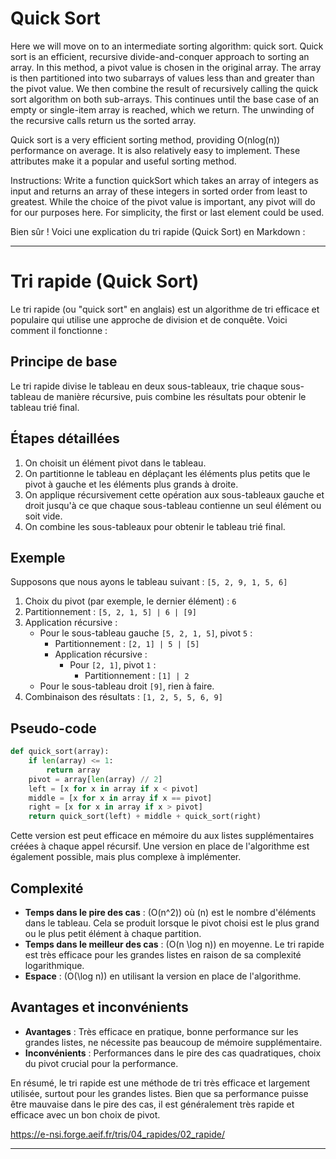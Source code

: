 # Quick Sort

Here we will move on to an intermediate sorting algorithm: quick sort. Quick sort is an efficient, recursive divide-and-conquer approach to sorting an array. In this method, a pivot value is chosen in the original array. The array is then partitioned into two subarrays of values less than and greater than the pivot value. We then combine the result of recursively calling the quick sort algorithm on both sub-arrays. This continues until the base case of an empty or single-item array is reached, which we return. The unwinding of the recursive calls return us the sorted array.

Quick sort is a very efficient sorting method, providing O(nlog(n)) performance on average. It is also relatively easy to implement. These attributes make it a popular and useful sorting method.

Instructions: Write a function quickSort which takes an array of integers as input and returns an array of these integers in sorted order from least to greatest. While the choice of the pivot value is important, any pivot will do for our purposes here. For simplicity, the first or last element could be used.

Bien sûr ! Voici une explication du tri rapide (Quick Sort) en Markdown :

---

# Tri rapide (Quick Sort)

Le tri rapide (ou "quick sort" en anglais) est un algorithme de tri efficace et populaire qui utilise une approche de division et de conquête. Voici comment il fonctionne :

## Principe de base

Le tri rapide divise le tableau en deux sous-tableaux, trie chaque sous-tableau de manière récursive, puis combine les résultats pour obtenir le tableau trié final.

## Étapes détaillées

1. On choisit un élément pivot dans le tableau.
2. On partitionne le tableau en déplaçant les éléments plus petits que le pivot à gauche et les éléments plus grands à droite.
3. On applique récursivement cette opération aux sous-tableaux gauche et droit jusqu'à ce que chaque sous-tableau contienne un seul élément ou soit vide.
4. On combine les sous-tableaux pour obtenir le tableau trié final.

## Exemple

Supposons que nous ayons le tableau suivant : `[5, 2, 9, 1, 5, 6]`

1. Choix du pivot (par exemple, le dernier élément) : `6`
2. Partitionnement : `[5, 2, 1, 5] | 6 | [9]`
3. Application récursive :
   - Pour le sous-tableau gauche `[5, 2, 1, 5]`, pivot `5` :
     - Partitionnement : `[2, 1] | 5 | [5]`
     - Application récursive :
       - Pour `[2, 1]`, pivot `1` :
         - Partitionnement : `[1] | 2`
   - Pour le sous-tableau droit `[9]`, rien à faire.
4. Combinaison des résultats : `[1, 2, 5, 5, 6, 9]`

## Pseudo-code

```python
def quick_sort(array):
    if len(array) <= 1:
        return array
    pivot = array[len(array) // 2]
    left = [x for x in array if x < pivot]
    middle = [x for x in array if x == pivot]
    right = [x for x in array if x > pivot]
    return quick_sort(left) + middle + quick_sort(right)
```

Cette version est peut efficace en mémoire du aux listes supplémentaires créées à chaque appel récursif. Une version en place de l'algorithme est également possible, mais plus complexe à implémenter.

## Complexité

- **Temps dans le pire des cas** : \(O(n^2)\) où \(n\) est le nombre d'éléments dans le tableau. Cela se produit lorsque le pivot choisi est le plus grand ou le plus petit élément à chaque partition.
- **Temps dans le meilleur des cas** : \(O(n \log n)\) en moyenne. Le tri rapide est très efficace pour les grandes listes en raison de sa complexité logarithmique.
- **Espace** : \(O(\log n)\) en utilisant la version en place de l'algorithme.

## Avantages et inconvénients

- **Avantages** : Très efficace en pratique, bonne performance sur les grandes listes, ne nécessite pas beaucoup de mémoire supplémentaire.
- **Inconvénients** : Performances dans le pire des cas quadratiques, choix du pivot crucial pour la performance.

En résumé, le tri rapide est une méthode de tri très efficace et largement utilisée, surtout pour les grandes listes. Bien que sa performance puisse être mauvaise dans le pire des cas, il est généralement très rapide et efficace avec un bon choix de pivot.

https://e-nsi.forge.aeif.fr/tris/04_rapides/02_rapide/

---